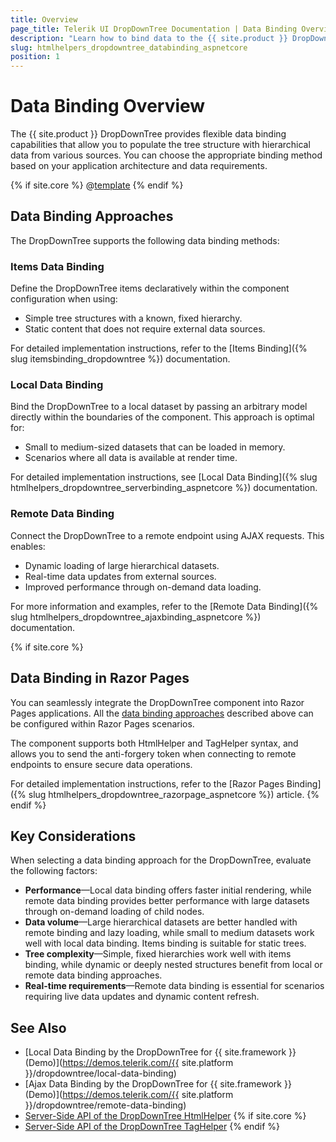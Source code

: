 ```yaml
---
title: Overview
page_title: Telerik UI DropDownTree Documentation | Data Binding Overview  
description: "Learn how to bind data to the {{ site.product }} DropDownTree using various data binding approaches."
slug: htmlhelpers_dropdowntree_databinding_aspnetcore
position: 1
---
```


# Data Binding Overview

The {{ site.product }} DropDownTree provides flexible data binding capabilities that allow you to populate the tree structure with hierarchical data from various sources. You can choose the appropriate binding method based on your application architecture and data requirements.

{% if site.core %}
@[template](/_contentTemplates/core/json-serialization-note.md#json-serialization-note)
{% endif %}

## Data Binding Approaches

The DropDownTree supports the following data binding methods:

### Items Data Binding

Define the DropDownTree items declaratively within the component configuration when using:
- Simple tree structures with a known, fixed hierarchy.
- Static content that does not require external data sources.

For detailed implementation instructions, refer to the [Items Binding]({% slug itemsbinding_dropdowntree %}) documentation.

### Local Data Binding

Bind the DropDownTree to a local dataset by passing an arbitrary model directly within the boundaries of the component. This approach is optimal for:
- Small to medium-sized datasets that can be loaded in memory.
- Scenarios where all data is available at render time.

For detailed implementation instructions, see [Local Data Binding]({% slug htmlhelpers_dropdowntree_serverbinding_aspnetcore %}) documentation.

### Remote Data Binding

Connect the DropDownTree to a remote endpoint using AJAX requests. This enables:
- Dynamic loading of large hierarchical datasets.
- Real-time data updates from external sources.
- Improved performance through on-demand data loading.

For more information and examples, refer to the [Remote Data Binding]({% slug htmlhelpers_dropdowntree_ajaxbinding_aspnetcore %}) documentation.

{% if site.core %}
## Data Binding in Razor Pages

You can seamlessly integrate the DropDownTree component into Razor Pages applications. All the [data binding approaches](#data-binding-approaches) described above can be configured within Razor Pages scenarios.

The component supports both HtmlHelper and TagHelper syntax, and allows you to send the anti-forgery token when connecting to remote endpoints to ensure secure data operations.

For detailed implementation instructions, refer to the [Razor Pages Binding]({% slug htmlhelpers_dropdowntree_razorpage_aspnetcore %}) article.
{% endif %}

## Key Considerations

When selecting a data binding approach for the DropDownTree, evaluate the following factors:

* **Performance**&mdash;Local data binding offers faster initial rendering, while remote data binding provides better performance with large datasets through on-demand loading of child nodes.
* **Data volume**&mdash;Large hierarchical datasets are better handled with remote binding and lazy loading, while small to medium datasets work well with local data binding. Items binding is suitable for static trees.
* **Tree complexity**&mdash;Simple, fixed hierarchies work well with items binding, while dynamic or deeply nested structures benefit from local or remote data binding approaches.
* **Real-time requirements**&mdash;Remote data binding is essential for scenarios requiring live data updates and dynamic content refresh.

## See Also

* [Local Data Binding by the DropDownTree for {{ site.framework }} (Demo)](https://demos.telerik.com/{{ site.platform }}/dropdowntree/local-data-binding)
* [Ajax Data Binding by the DropDownTree for {{ site.framework }} (Demo)](https://demos.telerik.com/{{ site.platform }}/dropdowntree/remote-data-binding)
* [Server-Side API of the DropDownTree HtmlHelper](/api/dropdowntree)
{% if site.core %}
* [Server-Side API of the DropDownTree TagHelper](/api/taghelpers/dropdowntree)
{% endif %}
